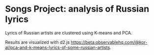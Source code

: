 # Songs Project: analysis of Russian lyrics

Lyrics of Russian artists are clustered using K-means and PCA.

Results are visualized with d2.js https://beta.observablehq.com/@kor-al/pca-and-k-means-lyrics-of-some-russian-artists.

